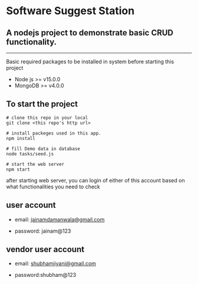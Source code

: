 # Software Suggest Station

A nodejs project to demonstrate basic CRUD functionality.
-------------

-----------------------
Basic required packages to be installed in system before starting this project

- Node js >= v15.0.0
- MongoDB >= v4.0.0


To start the project
---------------

```
# clone this repo in your local
git clone <this repo's http url>

# install packeges used in this app.
npm install

# fill Demo data in database
node tasks/seed.js

# start the web server
npm start
```

after starting web server, you can login of either of this account based on
what functionalities you need to check

user account
------------
- email: jainamdamanwala@gmail.com

- password: jainam@123

vendor user account
-------------
- email: shubhamjiyani@gmail.com

- password:shubham@123
